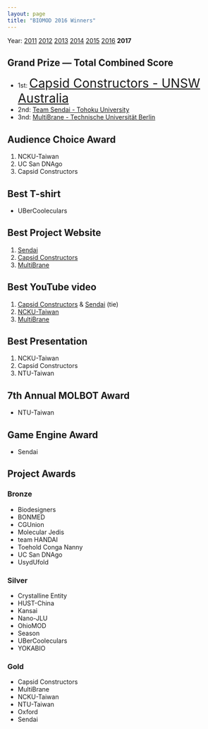```yaml
---
layout: page
title: "BIOMOD 2016 Winners"
---
```


Year: [2011](/winners/2011.html) [2012](/winners/2012.html) [2013](/winners/2013.html) [2014](/winners/2014.html) [2015](/winners/2015.html) [2016](/winners/2016.html) **2017**

## Grand Prize — Total Combined Score

- 1st: <a target="_blank" style="font-size:200%;" href="https://capsidconstructors.github.io/">Capsid Constructors - UNSW Australia</a><br>
- 2nd: <a target="_blank" href="https://teamsendai2017.bitbucket.io/wiki/">Team Sendai - Tohoku University</a><br>
- 3nd: <a target="_blank" href="http://biomod.biocat.tu-berlin.de/">MultiBrane - Technische Universität Berlin</a>


## Audience Choice Award

1. NCKU-Taiwan
2. UC San DNAgo
3. Capsid Constructors

## Best T-shirt

* UBerCooleculars

## Best Project Website

1. [Sendai](https://teamsendai2017.bitbucket.io/wiki/)
2. [Capsid Constructors](https://capsidconstructors.github.io/)
3. [MultiBrane](http://biomod.biocat.tu-berlin.de/)

## Best YouTube video

1. [Capsid Constructors](https://www.youtube.com/watch?v=o3jdKHpixs0) & [Sendai](https://www.youtube.com/watch?v=aMsyQ9d59PE) (tie)
2. [NCKU-Taiwan](https://www.youtube.com/watch?v=6kp0_jfymOc)
3. [MultiBrane](https://www.youtube.com/watch?time_continue=1&v=nPGcCflmito)

## Best Presentation

1. NCKU-Taiwan
2. Capsid Constructors
3. NTU-Taiwan

## 7th Annual MOLBOT Award

* NTU-Taiwan

## Game Engine Award

* Sendai

## Project Awards

### Bronze

- Biodesigners
- BONMED
- CGUnion
- Molecular Jedis
- team HANDAI
- Toehold Conga Nanny
- UC San DNAgo
- UsydUfold

### Silver

- Crystalline Entity
- HUST-China
- Kansai
- Nano-JLU
- OhioMOD
- Season
- UBerCooleculars
- YOKABIO

### Gold

- Capsid Constructors
- MultiBrane
- NCKU-Taiwan
- NTU-Taiwan
- Oxford
- Sendai